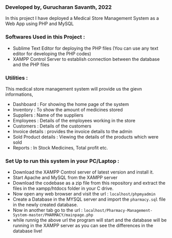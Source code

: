 ### Developed by, Gurucharan Savanth, 2022
In this project I have deployed a Medical Store Management System as a Web App using PHP and MySQL

### Softwares Used in this Project :
- Sublime Text Editor for deploying the PHP files (You can use any text editor for developing the PHP codes)
- XAMPP Control Server to establish connection between the database and the PHP files

### Utilities :
This medical store management system will provide us the gievn informations,
- Dashboard : For showing the home page of the system
- Inventory : To show the amount of medicines stored
- Suppliers : Name of the suppliers
- Employees : Details of the employees working in the store
- Customers : Details of the customers
- Invoice details : provides the invoice details to the admin
- Sold Product details : Viewing the details of the products which were sold
- Reports : In Stock Medicines, Total profit etc.

### Set Up to run this system in your PC/Laptop :
- Download the XAMPP Control server of latest version and install it.
- Start Apache and MySQL from the XAMPP server
- Download the codebase as a zip file from this repository and extract the files in the xampp/htdocs folder in your C drive.
- Now open any web browser and visit the url : `localhost/phpmyadmin`
- Create a Database in the MYSQL server and import the `pharmacy.sql` file in the newly created database.
- Now in another tab go to the url : `localhost/Pharmacy-Management-System-master/PHARMACY/mainpage.php`
- while runnig the above url the program will start and the database will be running in the XAMPP server as you can see the differences in the database live!
